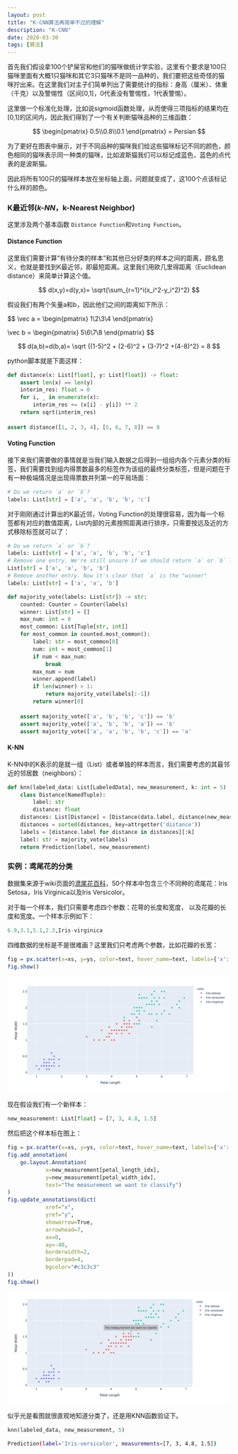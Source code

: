 ```yaml
---
layout: post
title: "K-CNN算法再简单不过的理解"
description: "K-CNN"
date: 2020-03-30
tags: [算法]
---
```


首先我们假设拿100个铲屎官和他们的猫咪做统计学实验，这里有个要求是100只猫咪里面有大概1只猫咪和其它3只猫咪不是同一品种的，我们要把这些奇怪的猫咪拧出来。在这里我们对主子们简单列出了需要统计的指标：身高（厘米）、体重（千克）以及警惕性（区间[0,1]，0代表没有警惕性，1代表警惕）。

<!--more-->

这里做一个标准化处理，比如说sigmoid函数处理，从而使得三项指标的结果均在[0,1]的区间内，因此我们得到了一个有关判断猫咪品种的三维函数：

$$
\begin{pmatrix} 
0.5\\0.8\\0.1 
\end{pmatrix} = Persian
$$

为了更好在图表中展示，对于不同品种的猫咪我们给这些猫咪标记不同的颜色，颜色相同的猫咪表示同一种类的猫咪，比如波斯猫我们可以标记成蓝色，蓝色的点代表的是波斯猫。

因此将所有100只的猫咪样本放在坐标轴上面，问题就变成了，这100个点该标记什么样的颜色。

### K最近邻(*k-NN*，k-Nearest Neighbor)

这里涉及两个基本函数 ```Distance Function```和```Voting Function```。

#### Distance Function

这里我们需要计算“有待分类的样本”和其他已分好类的样本之间的距离，顾名思义，也就是要找到K最近邻，即最短距离。这里我们用欧几里得距离（Euclidean distance）来简单计算这个值。

$$
d(x,y)=d(y,x)= \sqrt{\sum_{r=1}^i(x_i^2-y_i^2)^2}
$$

假设我们有两个矢量a和b，因此他们之间的距离如下所示：

$$
\vec a = \begin{pmatrix}
1\\2\\3\\4
\end{pmatrix}

\vec b = \begin{pmatrix}
5\\6\\7\\8
\end{pmatrix}
$$

$$
d(a,b)=d(b,a)= \sqrt {(1-5)^2 + (2-6)^2 + (3-7)^2 +(4-8)^2} = 8
$$

python脚本就是下面这样：

```python
def distance(x: List[float], y: List[float]) -> float:
    assert len(x) == len(y)
    interim_res: float = 0
    for i, _ in enumerate(x):
        interim_res += (x[i] - y[i]) ** 2  
    return sqrt(interim_res)

assert distance([1, 2, 3, 4], [5, 6, 7, 8]) == 8
```

#### Voting Function

接下来我们需要做的事情就是当我们输入数据之后得到一组组内各个元素分类的标签，我们需要找到组内得票数最多的标签作为该组的最终分类标签，但是问题在于有一种极端情况是出现得票数并列第一的平局场面：

```python
# Do we return `a` or `b`?
labels: List[str] = ['a', 'a', 'b', 'b', 'c']
```

对于刚刚通过计算出的K最近邻，Voting Function的处理很容易，因为每一个标签都有对应的数值距离，List内部的元素按照距离进行排序，只需要按远及近的方式移除标签就可以了：

```python
# Do we return `a` or `b`?
labels: List[str] = ['a', 'a', 'b', 'b', 'c']
# Remove one entry. We're still unsure if we should return `a` or `b` labels:
List[str] = ['a', 'a', 'b', 'b']
# Remove another entry. Now it's clear that `a` is the "winner"
labels: List[str] = ['a', 'a', 'b']
```

```python
def majority_vote(labels: List[str]) -> str:
    counted: Counter = Counter(labels)
    winner: List[str] = []
    max_num: int = 0
    most_common: List[Tuple[str, int]]
    for most_common in counted.most_common():
        label: str = most_common[0]
        num: int = most_common[1]
        if num < max_num:  
            break
        max_num = num
        winner.append(label)
        if len(winner) > 1:
            return majority_vote(labels[:-1])
        return winner[0]

    assert majority_vote(['a', 'b', 'b', 'c']) == 'b'
    assert majority_vote(['a', 'b', 'b', 'a']) == 'b'
    assert majority_vote(['a', 'a', 'b', 'b', 'c']) == 'a'
```

#### K-NN

K-NN中的K表示的是就一组（List）或者单独的样本而言，我们需要考虑的其最邻近的邻居数（neighbors）：

```python
def knn(labeled_data: List[LabeledData], new_measurement, k: int = 5) -> Prediction:
    class Distance(NamedTuple):
        label: str
        distance: float
    distances: List[Distance] = [Distance(data.label, distance(new_measurement, data.measurements))  for data in labeled_data]
    distances = sorted(distances, key=attrgetter('distance'))
    labels = [distance.label for distance in distances][:k]
    label: str = majority_vote(labels)
    return Prediction(label, new_measurement)
```



### 实例：鸢尾花的分类

数据集来源于wiki页面的[鸢尾花百科](https://en.m.wikipedia.org/wiki/Iris_flower_data_set)，50个样本中包含三个不同种的鸢尾花：Iris Setosa，Iris Virginica以及Iris Versicolor。

对于每一个样本，我们只需要考虑四个参数：花萼的长度和宽度， 以及花瓣的长度和宽度。一个样本示例如下：

```python
6.9,3.1,5.1,2.3,Iris-virginica
```

四维数据的坐标是不是很难画？这里我们只考虑两个参数，比如花瓣的长宽：

```R
fig = px.scatter(x=xs, y=ys, color=text, hover_name=text, labels={'x': 'Petal Length', 'y': 'Petal Width'})
fig.show()
```

![](../images/2020-3-30/Bildschirmfoto-2020-03-30-um-10.56.32.png)

现在假设我们有一个新样本：

```python
new_measurement: List[float] = [7, 3, 4.8, 1.5]
```

然后把这个样本标在图上：

```R
fig = px.scatter(x=xs, y=ys, color=text, hover_name=text, labels={'x': 'Petal Length', 'y': 'Petal Width'})
fig.add_annotation(
    go.layout.Annotation(
            x=new_measurement[petal_length_idx],
            y=new_measurement[petal_width_idx],
            text="The measurement we want to classify")
)
fig.update_annotations(dict(
            xref="x",
            yref="y",
            showarrow=True,
            arrowhead=7,
            ax=0,
            ay=-40,
            borderwidth=2,
            borderpad=4,
            bgcolor="#c3c3c3"
))
fig.show()
```

![Bildschirmfoto-2020-03-30-um-10.56.45](../images/2020-3-30/Bildschirmfoto-2020-03-30-um-10.56.45.png)

似乎光是看图就很直观地知道分类了，还是用KNN函数验证下。

```python
knn(labeled_data, new_measurement, 5)
```

```bash
Prediction(label='Iris-versicolor', measurements=[7, 3, 4.8, 1.5])
```